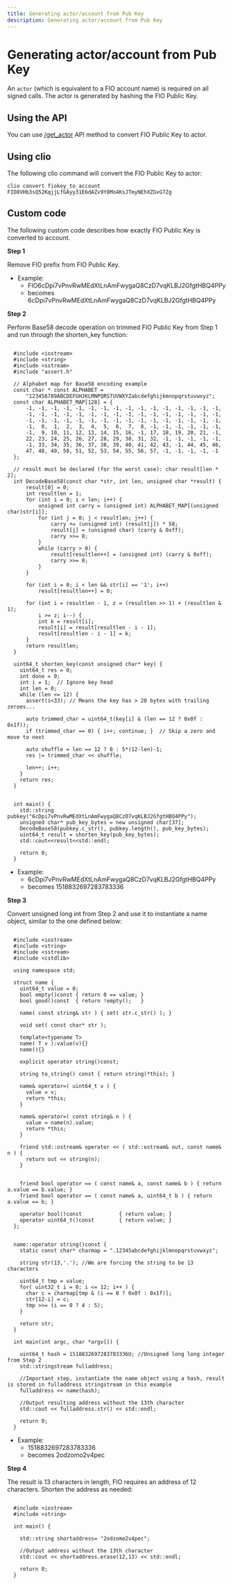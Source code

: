 ```yaml
---
title: Generating actor/account from Pub Key
description: Generating actor/account from Pub Key
---
```


# Generating actor/account from Pub Key

An `actor` (which is equivalent to a FIO account name) is required on all signed calls. The actor is generated by hashing the FIO Public Key.

## Using the API

You can use [/get_actor]({{site.baseurl}}/pages/api/fio-api/#post-/get_actor) API method to convert FIO Public Key to actor.

## Using clio

The following clio command will convert the FIO Public Key to actor:

`clio convert fiokey_to_account FIO8VHb3sQ52KqjjLfGAyy31E6dAZv9Y8Mo4KsJTmyNEhXZGvG7Zg`

## Custom code

The following custom code describes how exactly FIO Public Key is converted to account.

**Step 1**

Remove FIO prefix from FIO Public Key.

* Example:
  * FIO6cDpi7vPnvRwMEdXtLnAmFwygaQ8CzD7vqKLBJ2GfgtHBQ4PPy
  * becomes 6cDpi7vPnvRwMEdXtLnAmFwygaQ8CzD7vqKLBJ2GfgtHBQ4PPy

**Step 2**

Perform Base58 decode operation on trimmed FIO Public Key from Step 1 and run through the shorten_key function:

```

  #include <iostream>
  #include <string>
  #include <sstream>
  #include "assert.h"
  
  // Alphabet map for Base58 encoding example
  const char * const ALPHABET =
      "123456789ABCDEFGHJKLMNPQRSTUVWXYZabcdefghijkmnopqrstuvwxyz";
  const char ALPHABET_MAP[128] = {
      -1, -1, -1, -1, -1, -1, -1, -1, -1, -1, -1, -1, -1, -1, -1, -1,
      -1, -1, -1, -1, -1, -1, -1, -1, -1, -1, -1, -1, -1, -1, -1, -1,
      -1, -1, -1, -1, -1, -1, -1, -1, -1, -1, -1, -1, -1, -1, -1, -1,
      -1,  0,  1,  2,  3,  4,  5,  6,  7,  8, -1, -1, -1, -1, -1, -1,
      -1,  9, 10, 11, 12, 13, 14, 15, 16, -1, 17, 18, 19, 20, 21, -1,
      22, 23, 24, 25, 26, 27, 28, 29, 30, 31, 32, -1, -1, -1, -1, -1,
      -1, 33, 34, 35, 36, 37, 38, 39, 40, 41, 42, 43, -1, 44, 45, 46,
      47, 48, 49, 50, 51, 52, 53, 54, 55, 56, 57, -1, -1, -1, -1, -1
  };
    
  // result must be declared (for the worst case): char result[len * 2];
  int DecodeBase58(const char *str, int len, unsigned char *result) {
      result[0] = 0;
      int resultlen = 1;
      for (int i = 0; i < len; i++) {
          unsigned int carry = (unsigned int) ALPHABET_MAP[(unsigned char)str[i]];
          for (int j = 0; j < resultlen; j++) {
              carry += (unsigned int) (result[j]) * 58;
              result[j] = (unsigned char) (carry & 0xff);
              carry >>= 8;
          }
          while (carry > 0) {
              result[resultlen++] = (unsigned int) (carry & 0xff);
              carry >>= 8;
          }
      }
    
      for (int i = 0; i < len && str[i] == '1'; i++)
          result[resultlen++] = 0;
    
      for (int i = resultlen - 1, z = (resultlen >> 1) + (resultlen & 1);
          i >= z; i--) {
          int k = result[i];
          result[i] = result[resultlen - i - 1];
          result[resultlen - i - 1] = k;
      }
      return resultlen;
  }
  
  uint64_t shorten_key(const unsigned char* key) {
    uint64_t res = 0;
    int done = 0;
    int i = 1;  // Ignore key head
    int len = 0;
    while (len <= 12) {
      assert(i<33); // Means the key has > 20 bytes with trailing zeroes...
    
      auto trimmed_char = uint64_t(key[i] & (len == 12 ? 0x0f : 0x1f));
      if (trimmed_char == 0) { i++; continue; }  // Skip a zero and move to next
    
      auto shuffle = len == 12 ? 0 : 5*(12-len)-1;
      res |= trimmed_char << shuffle;
    
      len++; i++;
    }
    return res;
  }
    
    
  int main() {
    std::string pubkey("6cDpi7vPnvRwMEdXtLnAmFwygaQ8CzD7vqKLBJ2GfgtHBQ4PPy");
    unsigned char* pub_key_bytes = new unsigned char[37];
    DecodeBase58(pubkey.c_str(), pubkey.length(), pub_key_bytes);
    uint64_t result = shorten_key(pub_key_bytes);
    std::cout<<result<<std::endl;
    
    return 0;
  }

```

* Example:
  * 6cDpi7vPnvRwMEdXtLnAmFwygaQ8CzD7vqKLBJ2GfgtHBQ4PPy
  * becomes 1518832697283783336

**Step 3**

Convert unsigned long int from Step 2 and use it to instantiate a name object, similar to the one defined below:

```

  #include <iostream>
  #include <string>
  #include <sstream>
  #include <cstdlib>
  
  using namespace std;
  
  struct name {
    uint64_t value = 0;
    bool empty()const { return 0 == value; }
    bool good()const  { return !empty();   }
    
    name( const string& str ) { set( str.c_str() ); }
    
    void set( const char* str );
    
    template<typename T>
    name( T v ):value(v){}
    name(){}
    
    explicit operator string()const;
    
    string to_string() const { return string(*this); }
    
    name& operator=( uint64_t v ) {
      value = v;
      return *this;
    }
    
    name& operator=( const string& n ) {
      value = name(n).value;
      return *this;
    }
    
    friend std::ostream& operator << ( std::ostream& out, const name& n ) {
      return out << string(n);
    }
    
    
    friend bool operator == ( const name& a, const name& b ) { return a.value == b.value; }
    friend bool operator == ( const name& a, uint64_t b ) { return a.value == b; }
    
    operator bool()const            { return value; }
    operator uint64_t()const        { return value; }
  };
    
    
  name::operator string()const {
    static const char* charmap = ".12345abcdefghijklmnopqrstuvwxyz";
    
    string str(13,'.'); //We are forcing the string to be 13 characters
    
    uint64_t tmp = value;
    for( uint32_t i = 0; i <= 12; i++ ) {
      char c = charmap[tmp & (i == 0 ? 0x0f : 0x1f)];
      str[12-i] = c;
      tmp >>= (i == 0 ? 4 : 5);
    }
    
    return str;
  }
    
  int main(int argc, char *argv[]) {
    
    uint64_t hash = 1518832697283783336U; //Unsigned long long integer from Step 2
    std::stringstream fulladdress;
    
    //Important step, instantiate the name object using a hash, result is stored in fulladdress stringstream in this example
    fulladdress << name(hash);
    
    //Output resulting address without the 13th character
    std::cout << fulladdress.str() << std::endl;
    
    return 0;
  }

```

* Example:
  * 1518832697283783336
  * becomes 2odzomo2v4pec

**Step 4**

The result is 13 characters in length, FIO requires an address of 12 characters. Shorten the address as needed:

```

  #include <iostream>
  #include <string>
  
  int main() {
  
    std::string shortaddress= "2odzomo2v4pec";
  
    //Output address without the 13th character
    std::cout << shortaddress.erase(12,13) << std::endl;
  
    return 0;
  }

```
